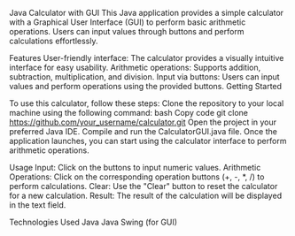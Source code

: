 Java Calculator with GUI
This Java application provides a simple calculator with a Graphical User Interface (GUI) to perform basic arithmetic operations. Users can input values through buttons and perform calculations effortlessly.

Features
User-friendly interface: The calculator provides a visually intuitive interface for easy usability.
Arithmetic operations: Supports addition, subtraction, multiplication, and division.
Input via buttons: Users can input values and perform operations using the provided buttons.
Getting Started


To use this calculator, follow these steps:
Clone the repository to your local machine using the following command:
bash
Copy code
git clone https://github.com/your_username/calculator.git
Open the project in your preferred Java IDE.
Compile and run the CalculatorGUI.java file.
Once the application launches, you can start using the calculator interface to perform arithmetic operations.

Usage
Input: Click on the buttons to input numeric values.
Arithmetic Operations: Click on the corresponding operation buttons (+, -, *, /) to perform calculations.
Clear: Use the "Clear" button to reset the calculator for a new calculation.
Result: The result of the calculation will be displayed in the text field.

Technologies Used
Java
Java Swing (for GUI)







